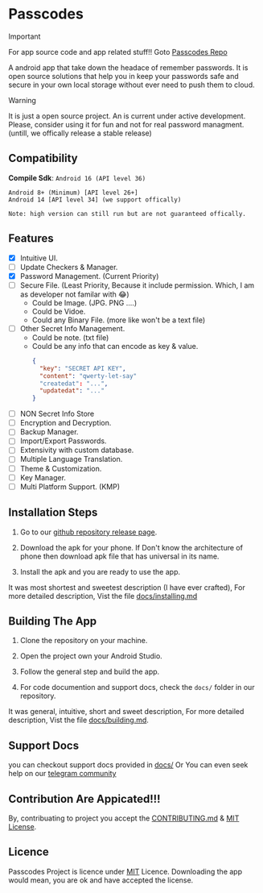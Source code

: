 # Passcodes

> [!Important]
> For app source code and app related stuff!!
> Goto [Passcodes Repo](https://github.com/JeelDobariya38/Passcodes)

A android app that take down the headace of remember passwords. It is open source solutions that help you in keep your passwords safe and secure in your own local storage without ever need to push them to cloud.

> [!WARNING]
> It is just a open source project. An is current under active development.
> Please, consider using it for fun and not for real password managment. (untill, we offically release a stable release)

## Compatibility

**Compile Sdk**: `Android 16 (API level 36)`

```
Android 8+ (Minimum) [API level 26+]
Android 14 [API level 34] (we support offically)

Note: high version can still run but are not guaranteed offically.
```

## Features

- [x] Intuitive UI.
- [ ] Update Checkers & Manager.
- [x] Password Management. (Current Priority)
- [ ] Secure File. (Least Priority, Because it include permission. Which, I am as developer not familar with 😂)
  - Could be Image. (JPG. PNG ....)
  - Could be Vidoe.
  - Could any Binary File. (more like won't be a text file)
- [ ] Other Secret Info Management.
  - Could be note. (txt file)
  - Could be any info that can encode as key & value.
    ```json
    {
      "key": "SECRET API KEY",
      "content": "qwerty-let-say"
      "createdat": "...",
      "updatedat": "..."
    }
    ```
- [ ] NON Secret Info Store
- [ ] Encryption and Decryption.
- [ ] Backup Manager.
- [ ] Import/Export Passwords.
- [ ] Extensivity with custom database.
- [ ] Multiple Language Translation.
- [ ] Theme & Customization.
- [ ] Key Manager.
- [ ] Multi Platform Support. (KMP)

## Installation Steps

1. Go to our [github repository release page](https://github.com/JeelDobariya38/password-manager/releases/latest).

2. Download the apk for your phone. If Don't know the architecture of phone then download apk file that has universal in its name.

3. Install the apk and you are ready to use the app.

It was most shortest and sweetest description (I have ever crafted), For more detailed description, Vist the file [docs/installing.md](docs/installing.md)

## Building The App

1. Clone the repository on your machine.

2. Open the project own your Android Studio.

3. Follow the general step and build the app.

4. For code documention and support docs, check the `docs/` folder in our repository.

It was general, intuitive, short and sweet description, For more detailed description, Vist the file [docs/building.md](docs/building.md).

## Support Docs

you can checkout support docs provided in [docs/](docs/) Or You can even seek help on our [telegram community](https://t.me/passwordmanagercommunity)

## Contribution Are Appicated!!!

By, contribuating to project you accept the [CONTRIBUTING.md](CONTRIBUTING.md) & [MIT License](LICENSE.txt).

## Licence

Passcodes Project is licence under [MIT](LICENSE.txt) Licence. Downloading the app would mean, you are ok and have accepted the license.
